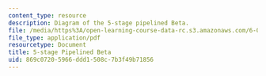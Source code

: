 ```yaml
---
content_type: resource
description: Diagram of the 5-stage pipelined Beta.
file: /media/https%3A/open-learning-course-data-rc.s3.amazonaws.com/6-004-computation-structures-spring-2009/869c07205966ddd1508c7b3f49b71856_MIT6_004s09_lab_pbeta_diagram.pdf
file_type: application/pdf
resourcetype: Document
title: 5-stage Pipelined Beta
uid: 869c0720-5966-ddd1-508c-7b3f49b71856
---
```

